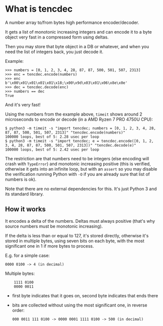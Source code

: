 # What is tencdec

A number array to/from bytes high performance encoder/decoder.

It gets a list of monotonic increasing integers and can encode it to a byte object very fast in a compressed form using deltas.

Then you may store that byte object in a DB or whatever, and when you need the list of integers back, you just decode it.

Example:

```
>>> numbers = [0, 1, 2, 3, 4, 28, 87, 87, 500, 501, 507, 2313]
>>> enc = tencdec.encode(numbers)
>>> enc
b'\x00\x01\x01\x01\x01\x18;\x00\x9d\x03\x01\x06\x8e\x0e'
>>> dec = tencdec.decode(enc)
>>> numbers == dec
True
```

And it's very fast! 

Using the numbers from the example above, `timeit` shows around 2 microseconds to encode or decode (in a AMD Ryzen 7 PRO 4750U CPU):

```
$ python3 -m timeit -s "import tencdec; numbers = [0, 1, 2, 3, 4, 28, 87, 87, 500, 501, 507, 2313]" "tencdec.encode(numbers)"
100000 loops, best of 5: 2.28 usec per loop
$ python3 -m timeit -s "import tencdec; e = tencdec.encode([0, 1, 2, 3, 4, 28, 87, 87, 500, 501, 507, 2313])" "tencdec.decode(e)"
100000 loops, best of 5: 2.42 usec per loop
```

The restriction are that numbers need to be integers (else encoding will crash with `TypeError`) and monotonic increasing positive (this is verified, otherwise it gets into an infinite loop, but with an `assert` so you may disable the verification running Python with `-O` if you are already sure that list of numbers is ok).

Note that there are no external dependencies for this. It's just Python 3 and its standard library.


## How it works

It encodes a delta of the numbers. Deltas must always positive (that's why source numbers must be monotonic increasing).

If the delta is less than or equal to 127, it's stored directly, otherwise it's stored in multiple bytes, using seven bits on each byte, with the most significant one in 1 if more bytes to process.

E.g. for a simple case:

```
0000 0100 -> 4 (in decimal)
```

Multiple bytes:

```
    1111 0100
    0000 0011
```
- first byte indicates that it goes on, second byte indicates that ends there

- bits are collected without using the most significant one, in reverse order:

    ```
    000 0011 111 0100 -> 0000 0001 1111 0100 -> 500 (in decimal)
    ```
